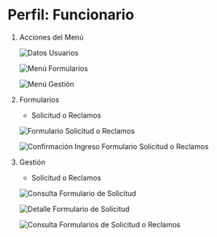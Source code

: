 # Perfil: Funcionario

1. Acciones del Menú

    ![Datos Usuarios](http://127.0.0.1:8000/static/user/documentation/img/funcionario/datos-usuario.png)

    ![Menú Formularios](http://127.0.0.1:8000/static/user/documentation/img/funcionario/menu-funcionario-1.png)

    ![Menú Gestión](http://127.0.0.1:8000/static/user/documentation/img/funcionario/menu-funcionario-2.png)


2. Formularios

    * Solicitud o Reclamos

    ![Formulario Solicitud o Reclamos](http://127.0.0.1:8000/static/user/documentation/img/funcionario/formulario-solicitud-reclamo.png)

    ![Confirmación Ingreso Formulario Solicitud o Reclamos](http://127.0.0.1:8000/static/user/documentation/img/funcionario/confirmacion-ingreso.png)


3. Gestión

    * Solicitud o Reclamos

    ![Consulta Formulario de Solicitud](http://127.0.0.1:8000/static/user/documentation/img/funcionario/consulta-solicitud-reclamo.png)

    ![Detalle Formulario de Solicitud](http://127.0.0.1:8000/static/user/documentation/img/funcionario/detalle-solicitud-reclamo.png)

    ![Consulta Formularios de Solicitud o Reclamos](http://127.0.0.1:8000/static/user/documentation/img/funcionario/gestion-solicitud-reclamo.png)